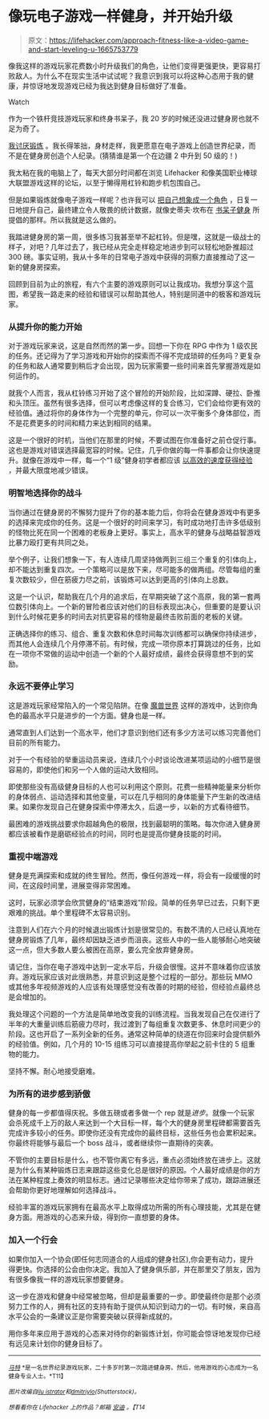 # 像玩电子游戏一样健身，并开始升级

> 原文：<https://lifehacker.com/approach-fitness-like-a-video-game-and-start-leveling-u-1665753779>

像我这样的游戏玩家花费数小时升级我们的角色，让他们变得更强更快，更容易打败敌人。为什么不在现实生活中试试呢？我意识到我可以将这种心态用于我的健康，并惊讶地发现游戏已经为我达到健身目标做好了准备。

Watch

作为一个铁杆竞技游戏玩家和终身书呆子，我 20 岁的时候还没进过健身房也就不足为奇了。

[我讨厌锻炼](https://lifehacker.com/what-to-do-when-you-feel-too-embarrassed-to-exercise-1614164783) 。我长得笨拙，身材走样，我更愿意在电子游戏上创造世界纪录，而不是在健身房创造个人纪录。(猜猜谁是第一个在边疆 2 中升到 50 级的！)

我太粘在我的电脑上了，每天大部分时间都在浏览 Lifehacker 和像美国职业棒球大联盟游戏这样的论坛，以至于懒得用杠铃和跑步机包围自己。

但是如果锻炼就像电子游戏一样呢？也许我可以 [把自己想象成一个角色](https://lifehacker.com/the-best-tools-to-productively-gamify-every-aspect-of-1531404316) ，日复一日地提升自己，最终建立令人敬畏的统计数据，就像史蒂夫·坎布在 [书呆子健身](http://lifehacker.com/nerdfitness.com) 所提倡的那样。所以我就是这么做的。

我踏进健身房的第一周，很多练习我甚至举不起杠铃。但是嘿，这就是一级战士的样子，对吧？几年过去了，我已经从完全走样稳定地进步到可以轻松地卧推超过 300 磅。事实证明，我从十多年的日常电子游戏中获得的洞察力直接推动了这一新的健身房探索。

回顾到目前为止的旅程，有六个主要的游戏原则可以让我成功。我想分享这个蓝图，希望我一路走来的经验和错误可以帮助其他人，特别是同道中的极客和游戏玩家。

### 从提升你的能力开始

对于游戏玩家来说，这是自然而然的第一步。回想一下你在 RPG 中作为 1 级农民的任务。还记得为了学习游戏和开始你的探索而不得不完成琐碎的任务吗？更复杂的任务和敌人通常要到稍后才会出现，因为玩家需要一些时间来首先掌握游戏是如何运作的。

就我个人而言，我从杠铃练习开始了这个冒险的开始阶段，比如深蹲、硬拉、卧推和头顶压。虽然有很多选择，但可以考虑像这样的复合练习，它们会给你更有效的经验值。通过将你的身体作为一个完整的单元，你可以一次平衡多个身体部位，而不是花费更多的时间和精力来达到相同的结果。

这是一个很好的时机，当他们在那里的时候，不要试图在你准备好之前仓促行事。这也是游戏对错误选择最宽容的时候。记住，几乎你做的每一件事都会让你快速提升。就像在游戏中一样，每一个“1 级”健身初学者都应该 [以高效的速度获得经验](https://lifehacker.com/how-to-start-exercising-when-youre-already-overweight-1521317096) ，并最大限度地减少错误。

### 明智地选择你的战斗

当你通过在健身房的不懈努力提升了你的基本能力后，你将会在健身游戏中有更多的选择来完成你的任务。这是一个很好的时间来学习，有时成功地打击许多低级别的怪物比死在同一个困难的老板身上更好。事实上，高水平的健身与战略益智游戏比暴力殴打更有共同之处。

举个例子，让我们想象一下，有人连续几周坚持做两到三组三个重复的引体向上，却不能达到重复四次。一个策略可以是放下来，尽可能多的做两组。尽管每组的重复次数较少，但在筋疲力尽之前，该锻炼可以达到更高的引体向上总数。

这是一个认识，帮助我在几个月的追求后，在早期突破了这个高原，我的第一套两位数引体向上。一个新的冒险者应该对他们的目标表现出决心，但重要的是要认识到什么时候花更多的时间去对抗更容易的怪物是最终击败前面的老板的关键。

正确选择你的练习、组合、重复次数和休息时间每次训练都可以确保你持续进步，而其他人会连续几个月停滞不前。有时候，完成一项你原本打算跳过的任务，比如在一项你不常做的运动中创造一个新的个人最好成绩，最终会获得意想不到的奖励。

### 永远不要停止学习

这是游戏玩家经常陷入的一个常见陷阱。在像 [魔兽世界](https://lifehacker.com/six-real-life-lessons-i-learned-from-world-of-warcraft-1505737517) 这样的游戏中，达到你角色的最高水平只是进步的一个方面。健身也是一样。

通常直到人们达到一个高水平，他们才意识到他们还有多少方法可以练习完善他们目前的所有能力。

对于一个有经验的举重运动员来说，连续几个小时谈论改进某项运动的小细节是很容易的，即使他们和另一个人做的运动大致相同。

即使那些没有高级健身目标的人也可以利用这个原则。花费一些精神能量来分析你的身体弱点、运动选择和其他变量，可以在几乎相同的身体能量下产生新的改进结果。如果你发现自己在健身探索中停滞太久，后退一步，以新的方式看待细节。

最困难的游戏挑战要求你超越角色的极限，找到最聪明的策略。每次你进入健身房都应该被看作是磨砺经验点的时间，同时也是提高你健身技能的时间。

### 重视中端游戏

健身是充满探索和成就的终生冒险。然而，像任何游戏一样，将会有一段缓慢的时间，在这段时间里，进展变得非常困难。

这时，玩家必须学会欣赏健身的“结束游戏”阶段。简单的任务早已过去，只剩下更艰难的挑战。单个里程碑不太容易识别。

注意到人们在六个月的时候退出锻炼计划是很常见的。有数不清的人已经认真地在健身房锻炼了几年，最终却因缺乏进步而沮丧。这些人中的一些人能够耐心地突破这一点，但大多数人要么被困在高原，要么完全放弃健身房。

请记住，当你在电子游戏中达到一定水平后，升级会很慢。这并不意味着你应该放弃。游戏玩家应该对此很熟悉，并意识到这是整个过程的一部分。那些玩 MMO 或其他多年视频游戏的人应该有处理感觉没有改善的时期的经验，但经验点最终总是会增加的。

我处理这个问题的一个方法是简单地改变我的训练流程。当我发现自己在仅进行了半年的大重量训练后筋疲力尽时，我过渡到了每组重复次数更多、休息时间更少的阶段。这也开启了一系列全新的任务。通常这种简单的绕道在你回来时会提供额外的经验值。例如，几个月的 10-15 组练习可以直接提高你举起之前卡住的 5 组重物的能力。

坚持不懈。耐心地接受磨难。

### 为所有的进步感到骄傲

健身的每一步都值得庆祝。多做五磅或者多做一个 rep 就是*进步*。就像一个玩家会杀死成千上万的敌人来达到一个大目标一样，每个大的健身房里程碑都需要首先完成许多较小的任务。即使你还没有完成你的最终目标，这些任务也会累积起来。你最终将能够与最后一个 boss 战斗，或者继续你一直期待的突袭。

不管你的主要目标是什么，也不管你离它有多远，重点必须始终放在进步上。这就是为什么有某种锻炼日志来跟踪这些变化总是很好的原因。个人最好成绩是你的方法在某种程度上奏效的明显标志。通过记录哪些决定给你带来了成功，跟踪进展还会帮助你更好地理解如何选择战斗。

经验丰富的游戏玩家拥有在最高水平上取得成功所需的所有心理技能，尤其是在健身方面。用游戏的心态来升级，得到你一直想要的身体。

### 加入一个行会

如果你加入一个协会(即任何志同道合的人组成的健身社区),你会更有动力，提升得更快。你选择的公会由你决定。我加入了健身俱乐部，并在那里交了朋友，因为有很多像我一样的游戏玩家想要健身。

这一步在游戏和健身中经常被忽略，但却是最重要的一步。即使最终你是那个必须努力工作的人，拥有社区的支持有助于提供从知识到动力的一切。有时候，来自高水平公会的一条建议正是你需要突破以获得新成就的。

用你多年来应用于游戏的心态来对待你的新锻炼计划，你可能会惊讶地发现你已经有远见来计划你的健身目标了。

* * *

[<small>*马特*</small>](http://fitnessquesting.com/) <small>*是一名世界纪录游戏玩家，二十多岁时第一次踏进健身房。然后，他用游戏的心态成为一名健身专业人士。*T11】</small>

<small>*图片改编自*</small>[<small>*ilu istrator*</small>](http://www.shutterstock.com/pic.mhtml?id=140374738&src=id)<small>*和*</small>[<small>*dmitriylo*</small>](http://www.shutterstock.com/pic.mhtml?id=136373177&src=id)<small>*(Shutterstock)。*</small>

<small>*想看看你在 Lifehacker 上的作品？邮箱*</small> [<small>*安迪*</small>](mailto:andy@lifehacker.com) <small>*。【T14*</small>
<small></small>